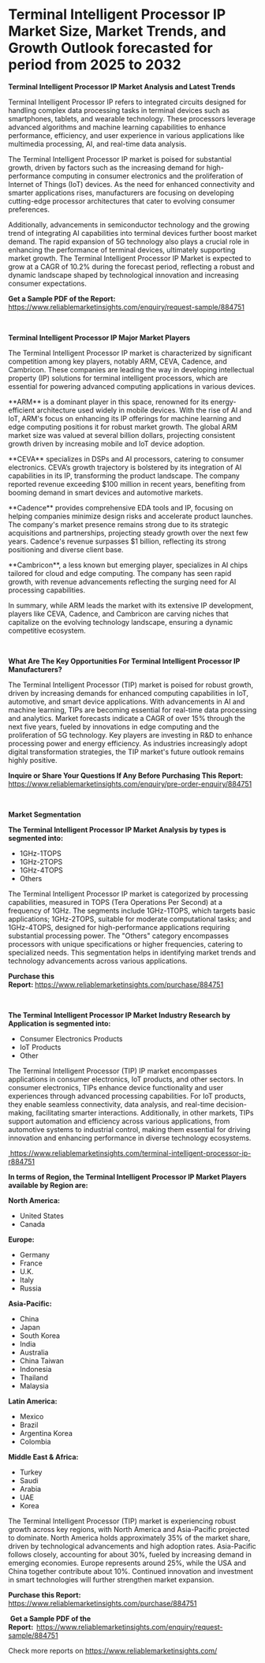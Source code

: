 <p><h1>Terminal Intelligent Processor IP Market Size, Market Trends, and Growth Outlook forecasted for period from 2025 to 2032</h1></p><p><strong>Terminal Intelligent Processor IP Market Analysis and Latest Trends</strong></p>
<p><p>Terminal Intelligent Processor IP refers to integrated circuits designed for handling complex data processing tasks in terminal devices such as smartphones, tablets, and wearable technology. These processors leverage advanced algorithms and machine learning capabilities to enhance performance, efficiency, and user experience in various applications like multimedia processing, AI, and real-time data analysis.</p><p>The Terminal Intelligent Processor IP market is poised for substantial growth, driven by factors such as the increasing demand for high-performance computing in consumer electronics and the proliferation of Internet of Things (IoT) devices. As the need for enhanced connectivity and smarter applications rises, manufacturers are focusing on developing cutting-edge processor architectures that cater to evolving consumer preferences.</p><p>Additionally, advancements in semiconductor technology and the growing trend of integrating AI capabilities into terminal devices further boost market demand. The rapid expansion of 5G technology also plays a crucial role in enhancing the performance of terminal devices, ultimately supporting market growth. The Terminal Intelligent Processor IP Market is expected to grow at a CAGR of 10.2% during the forecast period, reflecting a robust and dynamic landscape shaped by technological innovation and increasing consumer expectations.</p></p>
<p><strong>Get a Sample PDF of the Report:&nbsp;</strong> <a href="https://www.reliablemarketinsights.com/enquiry/request-sample/884751?utm_campaign=2111&utm_medium=2&utm_source=Github&utm_content=ia&utm_term=06042025&utm_id=terminal-intelligent-processor-ip">https://www.reliablemarketinsights.com/enquiry/request-sample/884751</a></p>
<p>&nbsp;</p>
<p><strong>Terminal Intelligent Processor IP Major Market Players</strong></p>
<p><p>The Terminal Intelligent Processor IP market is characterized by significant competition among key players, notably ARM, CEVA, Cadence, and Cambricon. These companies are leading the way in developing intellectual property (IP) solutions for terminal intelligent processors, which are essential for powering advanced computing applications in various devices.</p><p>**ARM** is a dominant player in this space, renowned for its energy-efficient architecture used widely in mobile devices. With the rise of AI and IoT, ARM's focus on enhancing its IP offerings for machine learning and edge computing positions it for robust market growth. The global ARM market size was valued at several billion dollars, projecting consistent growth driven by increasing mobile and IoT device adoption.</p><p>**CEVA** specializes in DSPs and AI processors, catering to consumer electronics. CEVA’s growth trajectory is bolstered by its integration of AI capabilities in its IP, transforming the product landscape. The company reported revenue exceeding $100 million in recent years, benefiting from booming demand in smart devices and automotive markets.</p><p>**Cadence** provides comprehensive EDA tools and IP, focusing on helping companies minimize design risks and accelerate product launches. The company's market presence remains strong due to its strategic acquisitions and partnerships, projecting steady growth over the next few years. Cadence's revenue surpasses $1 billion, reflecting its strong positioning and diverse client base.</p><p>**Cambricon**, a less known but emerging player, specializes in AI chips tailored for cloud and edge computing. The company has seen rapid growth, with revenue advancements reflecting the surging need for AI processing capabilities.</p><p>In summary, while ARM leads the market with its extensive IP development, players like CEVA, Cadence, and Cambricon are carving niches that capitalize on the evolving technology landscape, ensuring a dynamic competitive ecosystem.</p></p>
<p>&nbsp;</p>
<p><strong>What Are The Key Opportunities For Terminal Intelligent Processor IP Manufacturers?</strong></p>
<p><p>The Terminal Intelligent Processor (TIP) market is poised for robust growth, driven by increasing demands for enhanced computing capabilities in IoT, automotive, and smart device applications. With advancements in AI and machine learning, TIPs are becoming essential for real-time data processing and analytics. Market forecasts indicate a CAGR of over 15% through the next five years, fueled by innovations in edge computing and the proliferation of 5G technology. Key players are investing in R&D to enhance processing power and energy efficiency. As industries increasingly adopt digital transformation strategies, the TIP market's future outlook remains highly positive.</p></p>
<p><strong>Inquire or Share Your Questions If Any Before Purchasing This Report:</strong> <a href="https://www.reliablemarketinsights.com/enquiry/pre-order-enquiry/884751?utm_campaign=2111&utm_medium=2&utm_source=Github&utm_content=ia&utm_term=06042025&utm_id=terminal-intelligent-processor-ip">https://www.reliablemarketinsights.com/enquiry/pre-order-enquiry/884751</a></p>
<p>&nbsp;</p>
<p><strong>Market Segmentation</strong></p>
<p><strong>The Terminal Intelligent Processor IP Market Analysis by types is segmented into:</strong></p>
<p><ul><li>1GHz-1TOPS</li><li>1GHz-2TOPS</li><li>1GHz-4TOPS</li><li>Others</li></ul></p>
<p><p>The Terminal Intelligent Processor IP market is categorized by processing capabilities, measured in TOPS (Tera Operations Per Second) at a frequency of 1GHz. The segments include 1GHz-1TOPS, which targets basic applications; 1GHz-2TOPS, suitable for moderate computational tasks; and 1GHz-4TOPS, designed for high-performance applications requiring substantial processing power. The "Others" category encompasses processors with unique specifications or higher frequencies, catering to specialized needs. This segmentation helps in identifying market trends and technology advancements across various applications.</p></p>
<p><strong>Purchase this Report:&nbsp;</strong><a href="https://www.reliablemarketinsights.com/purchase/884751?utm_campaign=2111&utm_medium=2&utm_source=Github&utm_content=ia&utm_term=06042025&utm_id=terminal-intelligent-processor-ip">https://www.reliablemarketinsights.com/purchase/884751</a></p>
<p>&nbsp;</p>
<p><strong>The Terminal Intelligent Processor IP Market Industry Research by Application is segmented into:</strong></p>
<p><ul><li>Consumer Electronics Products</li><li>IoT Products</li><li>Other</li></ul></p>
<p><p>The Terminal Intelligent Processor (TIP) IP market encompasses applications in consumer electronics, IoT products, and other sectors. In consumer electronics, TIPs enhance device functionality and user experiences through advanced processing capabilities. For IoT products, they enable seamless connectivity, data analysis, and real-time decision-making, facilitating smarter interactions. Additionally, in other markets, TIPs support automation and efficiency across various applications, from automotive systems to industrial control, making them essential for driving innovation and enhancing performance in diverse technology ecosystems.</p></p>
<p><a href="https://www.reliablemarketinsights.com/terminal-intelligent-processor-ip-r884751?utm_campaign=2111&utm_medium=2&utm_source=Github&utm_content=ia&utm_term=06042025&utm_id=terminal-intelligent-processor-ip">&nbsp;https://www.reliablemarketinsights.com/terminal-intelligent-processor-ip-r884751</a></p>
<p><strong>In terms of Region, the Terminal Intelligent Processor IP Market Players available by Region are:</strong></p>
<p>
    <p> <strong> North America: </strong>
        <ul>
            <li>United States</li>
            <li>Canada</li>
        </ul>
        </p> 
    <p> <strong> Europe: </strong>
        <ul>
            <li>Germany</li>
            <li>France</li>
            <li>U.K.</li>
            <li>Italy</li>
            <li>Russia</li>
        </ul>
        </p> 
    <p> <strong> Asia-Pacific: </strong>
        <ul>
            <li>China</li>
            <li>Japan</li>
            <li>South Korea</li>
            <li>India</li>
            <li>Australia</li>
            <li>China Taiwan</li>
            <li>Indonesia</li>
            <li>Thailand</li>
            <li>Malaysia</li>
        </ul>
        </p> 
    <p> <strong> Latin America: </strong>
        <ul>
            <li>Mexico</li>
            <li>Brazil</li>
            <li>Argentina Korea</li>
            <li>Colombia</li>
        </ul>
        </p> 
    <p> <strong> Middle East & Africa: </strong>
        <ul>
            <li>Turkey</li>
            <li>Saudi</li>
            <li>Arabia</li>
            <li>UAE</li>
            <li>Korea</li>
        </ul>
    </p>
    </p>
<p><p>The Terminal Intelligent Processor (TIP) market is experiencing robust growth across key regions, with North America and Asia-Pacific projected to dominate. North America holds approximately 35% of the market share, driven by technological advancements and high adoption rates. Asia-Pacific follows closely, accounting for about 30%, fueled by increasing demand in emerging economies. Europe represents around 25%, while the USA and China together contribute about 10%. Continued innovation and investment in smart technologies will further strengthen market expansion.</p></p>
<p><strong>Purchase this Report: </strong><a href="https://www.reliablemarketinsights.com/purchase/884751?utm_campaign=2111&utm_medium=2&utm_source=Github&utm_content=ia&utm_term=06042025&utm_id=terminal-intelligent-processor-ip">https://www.reliablemarketinsights.com/purchase/884751</a></p>
<p>&nbsp;<strong>Get a Sample PDF of the Report:&nbsp;&nbsp;</strong><a href="https://www.reliablemarketinsights.com/enquiry/request-sample/884751?utm_campaign=2111&utm_medium=2&utm_source=Github&utm_content=ia&utm_term=06042025&utm_id=terminal-intelligent-processor-ip">https://www.reliablemarketinsights.com/enquiry/request-sample/884751</a></p>
<p><strong></strong></p>
<p>Check more reports on <a href="https://www.reliablemarketinsights.com/?utm_campaign=2111&utm_medium=2&utm_source=Github&utm_content=ia&utm_term=06042025&utm_id=terminal-intelligent-processor-ip">https://www.reliablemarketinsights.com/</a></p>